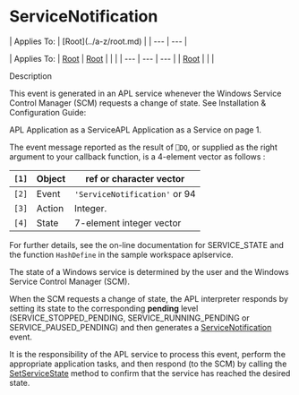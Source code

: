 




<h1 class="heading"><span class="name">ServiceNotification</span></h1>
| Applies To: | [Root](../a-z/root.md) |
| --- | ---  |

| Applies To: | [Root](../a-z/root.md) | [Root](../a-z/root.md) |  |  |
| --- | --- | ---  |
| [Root](../a-z/root.md) |  |  |


Description


This event is generated in an APL service whenever the Windows Service Control Manager (SCM) requests a change of state. See 
Installation & Configuration Guide: 

APL Application as a ServiceAPL Application as a Service on page 1.


The event message reported as the result of `⎕DQ`, or supplied as the right argument to your callback function, is a 4-element vector as follows :

| `[1]` | Object | ref or character vector |
| --- | --- | ---  |
| `[2]` | Event | `'ServiceNotification'` or 94 |
| `[3]` | Action | Integer. |
| `[4]` | State | 7-element integer vector |



For further details, see the on-line documentation for SERVICE_STATE and the function `HashDefine` in the sample workspace aplservice.


The state of a Windows service is determined by the user and the Windows Service Control Manager (SCM).


When the SCM requests a change of state, the APL interpreter responds by setting its state to the corresponding **pending** level (SERVICE_STOPPED_PENDING, SERVICE_RUNNING_PENDING or SERVICE_PAUSED_PENDING) and then generates a [ServiceNotification](../a-z/servicenotification.md) event.


It is the responsibility of the APL service to process this event, perform the appropriate application tasks, and then respond (to the SCM) by calling the [SetServiceState](../a-z/setservicestate.md) method to confirm that the service has reached the desired state.


